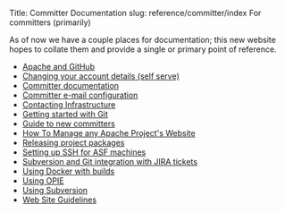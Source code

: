 Title: Committer Documentation
slug: reference/committer/index
For committers (primarily)

As of now we have a couple places for documentation; this new website hopes to
collate them and provide a single or primary point of reference.

* [Apache and GitHub](/Apache%20and%20GitHub.html)
* [Changing your account details (self serve)](/Changing%20your%20account%20details%20(self%20serve).html)
* [Committer documentation](/Committer%20documentation.html)
* [Committer e-mail configuration](/Committer%20e-mail%20configuration.html)
* [Contacting Infrastructure](/Contacting%20Infrastructure.html)
* [Getting started with Git](/Getting%20started%20with%20Git.html)
* [Guide to new committers](/Guide%20to%20new%20committers.html)
* [How To Manage any Apache Project's Website](/How%20To%20Manage%20any%20Apache%20Project's%20Website.html)
* [Releasing project packages](/Releasing%20project%20packages.html)
* [Setting up SSH for ASF machines](/Setting%20up%20SSH%20for%20ASF%20machines.html)
* [Subversion and Git integration with JIRA tickets](/Subversion%20and%20Git%20integration%20with%20JIRA%20tickets.html)
* [Using Docker with builds](/Using%20Docker%20with%20builds.html)
* [Using OPIE](/Using%20OPIE.html)
* [Using Subversion](/Using%20Subversion.html)
* [Web Site Guidelines](/Web%20Site%20Guidelines.html)
